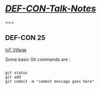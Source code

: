 # [*DEF-CON-Talk-Notes*](defconimage.jpg)
===

## **DEF-CON 25**



[IoT Village ](https://github.com/Ajay2007/DEF-CON-Talk_Notes/blob/master/ot_village.txt)


Some basic Git commands are :
```

git status
git add
git commit -m "commit message goes here"
```
